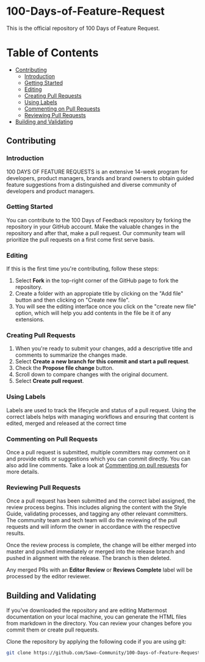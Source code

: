 # 100-Days-of-Feature-Request

This is the official repository of 100 Days of Feature Request.

# Table of Contents

 * [Contributing](#contributing)
     * [Introduction](#Introduction) 
     * [Getting Started](#getting-started)
     * [Editing](#editing)
     * [Creating Pull Requests](#creating-pull-requests)
     * [Using Labels](#using-labels)
     * [Commenting on Pull Requests](#commenting-on-pull-requests)
     * [Reviewing Pull Requests](#reviewing-pull-requests)
 * [Building and Validating](#building-and-validating)

## Contributing

### Introduction

100 DAYS OF FEATURE REQUESTS is an extensive 14-week program for developers, product managers, brands and brand owners to obtain guided feature suggestions from a distinguished and diverse community of developers and product managers.

### Getting Started

You can contribute to the 100 Days of Feedback repository by forking the repository in your GitHub account. Make the valuable changes in the repository and after that, make a pull request. Our community team will prioritize the pull requests on a first come first serve basis.

### Editing

If this is the first time you're contributing, follow these steps: 
1. Select **Fork** in the top-right corner of the GitHub page to fork the repository.
2. Create a folder with an appropiate title by clicking on the "Add file" button and then clicking on "Create new file".
3. You will see the editing interface once you click on the "create new file" option, which will help you add contents in the file be it of any extensions.

### Creating Pull Requests

1. When you're ready to submit your changes, add a descriptive title and comments to summarize the changes made.
2. Select **Create a new branch for this commit and start a pull request**.
3. Check the **Propose file change** button.
4. Scroll down to compare changes with the original document.
5. Select **Create pull request**. 

### Using Labels

Labels are used to track the lifecycle and status of a pull request. Using the correct labels helps with managing workflows and ensuring that content is edited, merged and released at the correct time

### Commenting on Pull Requests

Once a pull request is submitted, multiple committers may comment on it and provide edits or suggestions which you can commit directly. You can also add line comments. Take a look at [Commenting on pull requests](https://help.github.com/en/github/collaborating-with-issues-and-pull-requests/commenting-on-a-pull-request) for more details.

### Reviewing Pull Requests

Once a pull request has been submitted and the correct label assigned, the review process begins. This includes aligning the content with the Style Guide, validating processes, and tagging any other relevant committers. The community team and tech team will do the reviewing of the pull requests and will inform the owner in accordance with the respective results.

Once the review process is complete, the change will be either merged into master and pushed immediately or merged into the release branch and pushed in alignment with the release. The branch is then deleted.

Any merged PRs with an **Editor Review** or **Reviews Complete** label will be processed by the editor reviewer.

## Building and Validating

If you've downloaded the repository and are editing Mattermost documentation on your local machine, you can generate the HTML files from markdown in the directory. You can review your changes before you commit them or create pull requests.

Clone the repository by applying the following code if you are using git:

```sh
git clone https://github.com/Sawo-Community/100-Days-of-Feature-Request.git
```
